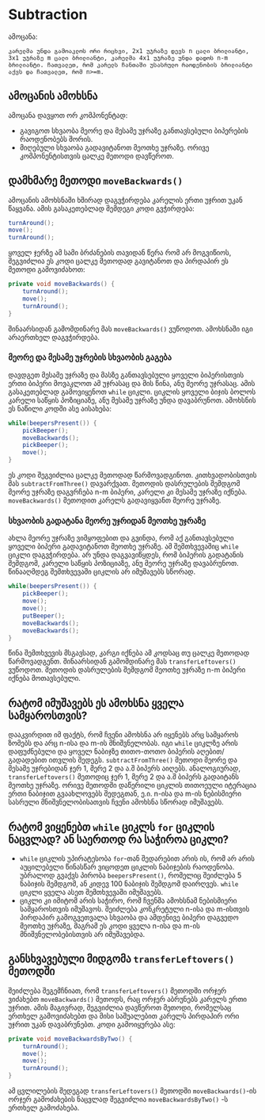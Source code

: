 # Subtraction

ამოცანა:
```
კარელმა უნდა გამოაკლოს ორი რიცხვი, 2x1 უჯრაზე დევს n ცალი ბრილიანტი, 3x1 უჯრაზე m ცალი ბრილიანტი, კარელმა 4x1 უჯრაზე უნდა დადოს n-m ბრილიანტი. ჩათვალეთ, რომ კარელს ჩანთაში უსასრულო რაოდენობის ბრილიანტი აქვს და ჩათვალეთ, რომ n>=m.
```
## ამოცანის ამოხსნა
ამოცანა დავყოთ ორ კომპონენტად:
* გავიგოთ სხვაობა მეორე და მესამე უჯრაზე განთავსებული ბიპერების რაოდენობებს შორის.
* მიღებული სხვაობა გადავიტანოთ მეოთხე უჯრაზე.
ორივე კომპონენტისთვის ცალკე მეთოდი დავწეროთ.

## დამხმარე მეთოდი `moveBackwards()`
ამოცანის ამოხსნაში ხშირად დაგვჭირდება კარელის ერთი უჯრით უკან წაყვანა.
ამის გასაკეთებლად შემდეგი კოდი გვჭირდება:
```java
turnAround();
move();
turnAround();
```
ყოველ ჯერზე ამ სამი ბრძანების თავიდან წერა რომ არ მოგვიწიოს, შეგვიძლია ეს კოდი ცალკე მეთოდად გავიტანოთ და პირდაპირ ეს მეთოდი გამოვიძახოთ:
```java
private void moveBackwards() {
    turnAround();
    move();
    turnAround();
}
```
შინაარსიდან გამომდინარე მას `moveBackwards()` ვუწოდოთ. ამოხსნაში იგი არაერთხელ დაგვჭირდება.
### მეორე და მესამე უჯრების სხვაობის გაგება
დავდგეთ მესამე უჯრაზე და მასზე განთავსებული ყოველი ბიპერისთვის ერთი ბიპერი მოვაკლოთ ამ უჯრასაც და მის წინა, ანუ მეორე უჯრასაც. ამის გასაკეთებლად გამოვიყენოთ `while` ციკლი. ციკლის ყოველი ბიჯის ბოლოს კარელი საწყის პოზიციაზე, ანუ მესამე უჯრაზე უნდა დავაბრუნოთ.
ამოხსნის ეს ნაწილი კოდში ასე აისახება:
```java
while(beepersPresent()) {
    pickBeeper();
    moveBackwards();
    pickBeeper();
    move();
}
```
ეს კოდი შეგვიძლია ცალკე მეთოდად წარმოვადგინოთ. კითხვადობისთვის მას `subtractFromThree()` დავარქვათ. მეთოდის დასრულების შემდგომ მეორე უჯრაზე დაგვრჩება n-m ბიპერი, კარელი კი მესამე უჯრაზე იქნება. `moveBackwards()` მეთოდით კარელს გადავიყვანთ მეორე უჯრაზე.

### სხვაობის გადატანა მეორე უჯრიდან მეოთხე უჯრაზე
ახლა მეორე უჯრაზე ვიმყოფებით და გვინდა, რომ აქ განთავსებული ყოველი ბიპერი გადავიტანოთ მეოთხე უჯრაზე. ამ შემთხვევაშიც `while` ციკლი დაგვჭირდება. არ უნდა დაგვავიწყდეს, რომ ბიპერის გადატანის შემდგომ, კარელი საწყის პოზიციაზე, ანუ მეორე უჯრაზე დავაბრუნოთ. წინააღმდეგ შემთხვევაში ციკლის არ იმუშავებს სწორად.
```java
while(beepersPresent()) {
    pickBeeper();
    move();
    move();
    putBeeper();
    moveBackwards();
    moveBackwards();
}
```
წინა შემთხვევის მსგავსად, კარგი იქნება ამ კოდსაც თუ ცალკე მეთოდად წარმოვადგენთ. შინაარსიდან გამომდინარე მას `transferLeftovers()` ვუწოდოთ. მეთოდის დასრულების შემდგომ მეოთხე უჯრაზე n-m ბიპერი იქნება მოთავსებული.

## რატომ იმუშავებს ეს ამოხსნა ყველა სამყაროსთვის?
დააკვირდით იმ ფაქტს, რომ ჩვენი ამოხსნა არ იყენებს არც სამყაროს ზომებს და არც n-ისა და m-ის მნიშვნელობას. იგი `while` ციკლზე არის დაფუძნებული და ყოველ ნაბიჯზე თითო-თოთო ბიპერის აღებით/გადადებით ითვლის შედეგს. `subtractFromThree()` მეთოდი მეორე და მესამე უჯრებიდან ჯერ 1, მერე 2 და ა.შ ბიპერს აიღებს. ანალოგიურად, `transferLeftovers()` მეთოდიც ჯერ 1, მერე 2 და ა.შ ბიპერს გადაიტანს მეოთხე უჯრაზე. ორივე მეთოდში დაწერილი ციკლის თითოეული იტერაცია ერთი ნაბიჯით გვაახლოვებს შედეგთან, ე.ი. n-ისა და m-ის ნებისმიერი სასრული მნიშვნელობისათვის ჩვენი ამოხსნა სწორად იმუშავებს.

## რატომ ვიყენებთ `while` ციკლს `for` ციკლის ნაცვლად? ან საერთოდ რა საჭიროა ციკლი?
* `while` ციკლის უპირატესობა `for`-თან შედარებით არის ის, რომ არ არის აუცილებელი წინასწარ ვიცოდეთ ციკლის ნაბიჯების რაოდენობა. უბრალოდ გვაქვს პირობა `beepersPresent()`, რომელიც შეიძლება 5 ნაბიჯის შემდგომ, ან კიდევ 100 ნაბიჯის შემდგომ დაირღვეს. `while` ციკლი ყველა ასეთ შემთხვევაში იმუშავებს.
* ციკლი კი იმიტომ არის საჭირო, რომ ჩვენმა ამოხსნამ ნებისმიერი სამყაროსთვის იმუშავოს. შეიძლება კონკრეტული n-ისა და m-ისთვის პირდაპირ გამოგვეთვალა სხვაობა და ამდენივე ბიპერი დაგვედო მეოთხე უჯრაზე, მაგრამ ეს კოდი ყველა n-ისა და m-ის მნიშვნელობებისთვის არ იმუშავებდა.

## განსხვავებული მიდგომა `transferLeftovers()` მეთოდში
შეიძლება შეგემჩნიათ, რომ `transferLeftovers()` მეთოდში ორჯერ ვიძახებთ `moveBackwards()` მეთოდს, რაც ორჯერ აბრუნებს კარელს ერთი უჯრით. ამის მაგივრად, შეგვიძლია დავწეროთ მეთოდი, რომელსაც ერთხელ გამოვიძახებთ და მისი საშუალებით კარელს პირდაპირ ორი უჯრით უკან დავაბრუნებთ.
კოდი გამოიყურება ასე:
```java
private void moveBackwardsByTwo() {
    turnAround();
    move();
    move();
    turnAround();
}
```
ამ ცვლილების შედეგად  `transferLeftovers()` მეთოდში `moveBackwards()`-ის ორჯერ გამოძახების ნაცვლად შეგვიძლია `moveBackwardsByTwo()` -ს ერთხელ გამოძახება.

